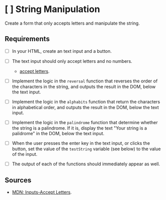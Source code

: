 # [ ] String Manipulation
Create a form that only accepts letters and manipulate the string.

## Requirements

- [ ] In your HTML, create an text input and a button.
- [ ] The text input should only accept letters and no numbers.
	- [accept letters](https://developer.mozilla.org/en-US/docs/Web/HTML/Element/input#attr-pattern).
- [ ] Implement the logic in the `reversal` function that reverses the order of the characters in the string, and outputs the result in the DOM, below the text input.
- [ ] Implement the logic in the `alphabits` function that return the characters in alphabetical order, and outputs the result in the DOM, below the text input.
- [ ] Implement the logic in the `palindrome` function that determine whether the string is a palindrome. If it is, display the text "Your string is a palidrome" in the DOM, below the text input.
- [ ] When the user presses the enter key in the text input, or clicks the button, set the value of the `testString` variable (see below) to the value of the input.
- [ ] The output of each of the functions should immediately appear as well.


## Sources
- [MDN: Inputs-Accept Letters](https://developer.mozilla.org/en-US/docs/Web/HTML/Element/input#attr-pattern).



